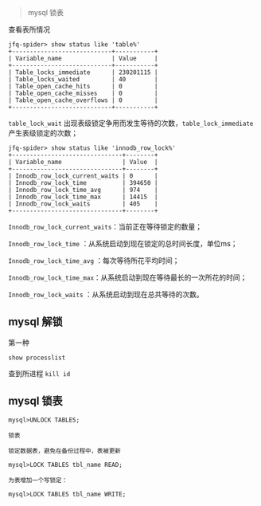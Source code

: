 > mysql 锁表

查看表所情况

    jfq-spider> show status like 'table%'
    +----------------------------+-----------+
    | Variable_name              | Value     |
    +----------------------------+-----------+
    | Table_locks_immediate      | 230201115 |
    | Table_locks_waited         | 40        |
    | Table_open_cache_hits      | 0         |
    | Table_open_cache_misses    | 0         |
    | Table_open_cache_overflows | 0         |
    +----------------------------+-----------+

`table_lock_wait` 出现表级锁定争用而发生等待的次数，`table_lock_immediate`产生表级锁定的次数；




    jfq-spider> show status like 'innodb_row_lock%'
    +-------------------------------+--------+
    | Variable_name                 | Value  |
    +-------------------------------+--------+
    | Innodb_row_lock_current_waits | 0      |
    | Innodb_row_lock_time          | 394650 |
    | Innodb_row_lock_time_avg      | 974    |
    | Innodb_row_lock_time_max      | 14415  |
    | Innodb_row_lock_waits         | 405    |
    +-------------------------------+--------+

`Innodb_row_lock_current_waits`：当前正在等待锁定的数量；

`Innodb_row_lock_time` ：从系统启动到现在锁定的总时间长度，单位ms；

`Innodb_row_lock_time_avg` ：每次等待所花平均时间；

`Innodb_row_lock_time_max`：从系统启动到现在等待最长的一次所花的时间；

`Innodb_row_lock_waits` ：从系统启动到现在总共等待的次数。


mysql 解锁
----
第一种

    show processlist

查到所进程  `kill id`


mysql 锁表
----
    
    mysql>UNLOCK TABLES;
    
    锁表
    
    锁定数据表，避免在备份过程中，表被更新
    
    mysql>LOCK TABLES tbl_name READ;
    
    为表增加一个写锁定：
    
    mysql>LOCK TABLES tbl_name WRITE;



